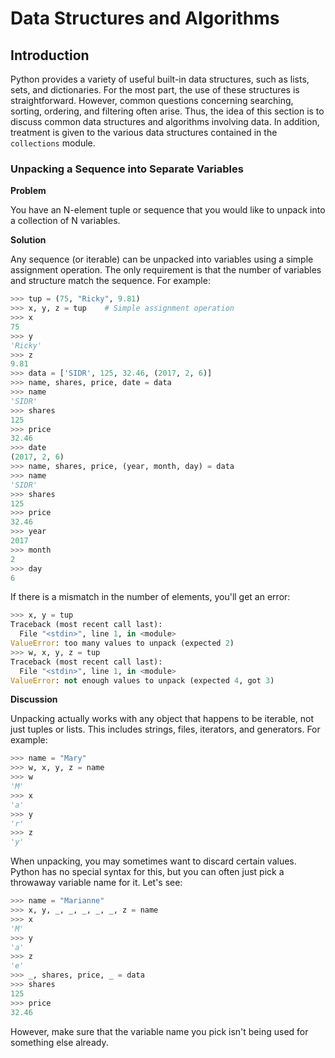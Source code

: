# Data Structures and Algorithms

## Introduction

Python provides a variety of useful built-in data structures, such as 
lists, sets, and dictionaries. For the most part, the use of these 
structures is straightforward. However, common questions concerning 
searching, sorting, ordering, and filtering often arise. Thus, the idea 
of this section is to discuss common data structures and algorithms 
involving data. In addition, treatment is given to the various data 
structures contained in the `collections` module.

### Unpacking a Sequence into Separate Variables

**Problem**

You have an N-element tuple or sequence that you would like to unpack 
into a collection of N variables.

**Solution**

Any sequence (or iterable) can be unpacked into variables using a simple 
assignment operation. The only requirement is that the number of 
variables and structure match the sequence. For example:

```python
>>> tup = (75, "Ricky", 9.81)
>>> x, y, z = tup    # Simple assignment operation
>>> x
75
>>> y
'Ricky'
>>> z
9.81
>>> data = ['SIDR', 125, 32.46, (2017, 2, 6)]
>>> name, shares, price, date = data
>>> name
'SIDR'
>>> shares
125
>>> price
32.46
>>> date
(2017, 2, 6)
>>> name, shares, price, (year, month, day) = data
>>> name
'SIDR'
>>> shares
125
>>> price
32.46
>>> year
2017
>>> month
2
>>> day
6
```

If there is a mismatch in the number of elements, you'll get an error:

```python
>>> x, y = tup
Traceback (most recent call last):
  File "<stdin>", line 1, in <module>
ValueError: too many values to unpack (expected 2)
>>> w, x, y, z = tup
Traceback (most recent call last):
  File "<stdin>", line 1, in <module>
ValueError: not enough values to unpack (expected 4, got 3)
```

**Discussion**

Unpacking actually works with any object that happens to be iterable, 
not just tuples or lists. This includes strings, files, iterators, and 
generators. For example:

```python
>>> name = "Mary"
>>> w, x, y, z = name
>>> w
'M'
>>> x
'a'
>>> y
'r'
>>> z
'y'
```

When unpacking, you may sometimes want to discard certain values. Python 
has no special syntax for this, but you can often just pick a throwaway 
variable name for it. Let's see:

```python
>>> name = "Marianne"
>>> x, y, _, _, _, _, _, z = name
>>> x
'M'
>>> y
'a'
>>> z
'e'
>>> _, shares, price, _ = data
>>> shares
125
>>> price
32.46
```

However, make sure that the variable name you pick isn't being used for 
something else already.
